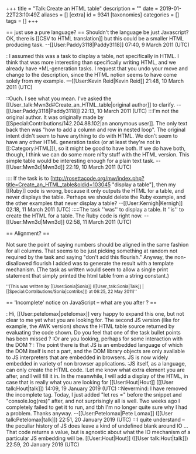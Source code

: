 +++
title = "Talk:Create an HTML table"
description = ""
date = 2019-01-22T23:10:49Z
aliases = []
[extra]
id = 9341
[taxonomies]
categories = []
tags = []
+++

== just use a pure language? ==
Shouldn't the language be just Javascript? OK, there is [[CSV to HTML translation]] but this could be a smaller HTML producing task. --[[User:Paddy3118|Paddy3118]] 07:40, 9 March 2011 (UTC)

: I assumed this was a task to display a table, not specifically in HTML. I think that was more interesting than specifically writing HTML, and we already have *ML-generation tasks. I request that you undo your move and change to the description, since the HTML notion seems to have come solely from my example. —[[User:Kevin Reid|Kevin Reid]] 21:48, 10 March 2011 (UTC)

::Ouch. I see what you mean. I've asked the [[User_talk:Mwn3d#Create_an_HTML_table|original author]] to clarify. --[[User:Paddy3118|Paddy3118]] 22:13, 10 March 2011 (UTC)
:::I'm not the original author. It was originally made by [[Special:Contributions/142.204.88.102|an anonymous user]]. The only text back then was "how to add a column and row in nested loop". The original intent didn't seem to have anything to do with HTML. We don't seem to have any other HTML generation tasks (or at least they're not in [[:Category:HTML]]), so it might be good to have both. If we do have both, though, I think we can do some more nifty stuff with the HTML version. This simple table would be interesting enough for a plain text task. --[[User:Mwn3d|Mwn3d]] 22:19, 10 March 2011 (UTC)

:::: If the task is to [http://rosettacode.org/mw/index.php?title=Create_an_HTML_table&oldid=103045 "display a table"], then my [[Ruby]] code is wrong, because it only outputs the HTML for a table, and never displays the table. Perhaps we should delete the Ruby example, and the other examples that never display a table? --[[User:Kernigh|Kernigh]] 02:18, 11 March 2011 (UTC)
:::::The task ''was'' to display a table. It ''is'' to create the HTML for a table. The Ruby code is right now. --[[User:Mwn3d|Mwn3d]] 02:58, 11 March 2011 (UTC)

== Alignment? ==

Not sure the point of saying numbers should be aligned in the same fashion for all columns.  That seems to be just picking something at random not required by the task and saying "don't add this flourish."  Anyway, the non-disallowed flourish I added was to generate the result with a template mechanism.  (The task as written would seem to allow a single print statement that simply printed the html table from a string constant.)
<div><small>''(This was written by [[User:Sonia|Sonia]] ([[User_talk:Sonia|Talk]] | [[Special:Contributions/Sonia|contribs]]) at 06:25, 22 May 2011)''</small></div>


== 'Incomplete' notice on JavaScript – what are you after ? ==

: Hi, [[User:petelomax|petelomax]] very happy to expand this one, but not clear to me yet what you are looking for. The second JS version (like for example, the AWK version) shows the HTML table source returned by evaluating the code shown. Do you feel that one of the task bullet points has been missed ?
:Or are you looking, perhaps for some interaction with the DOM ? 
: The point there is that JS is an embedded language of which the DOM itself is not a part, and the DOM library objects are only available to JS interpreters that are embedded in browsers. JS is now widely embedded in variety of non browser applications. 
:JS itself, as a language, can only create the HTML code. 
:Let me know what extra element you are after, and I will fill it in. In the meanwhile, I will add a display of the HTML, in case that is really what you are looking for [[User:Hout|Hout]] ([[User talk:Hout|talk]]) 14:09, 19 January 2019 (UTC)
::Nevermind: I have removed the incomplete tag. Today, I just added "let res =" before the snippet and "console.log(res)" after, and not surprisingly all is well. Two weeks ago I completely failed to get it to run, and tbh I'm no longer quite sure why I had a problem. Thanks anyway. --[[User:Petelomax|Pete Lomax]] ([[User talk:Petelomax|talk]]) 22:51, 20 January 2019 (UTC)
:::I quite understand – the peculiar history of JS does leave a kind of undefined blank around IO ... That code returns a value, but is agnostic about what the IO mechanism of a particular JS embedding will be. [[User:Hout|Hout]] ([[User talk:Hout|talk]]) 22:59, 20 January 2019 (UTC)
